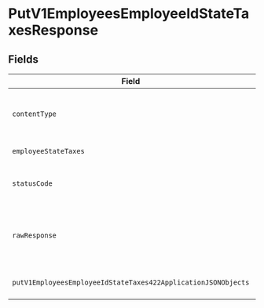 # PutV1EmployeesEmployeeIdStateTaxesResponse


## Fields

| Field                                                                                                                                     | Type                                                                                                                                      | Required                                                                                                                                  | Description                                                                                                                               |
| ----------------------------------------------------------------------------------------------------------------------------------------- | ----------------------------------------------------------------------------------------------------------------------------------------- | ----------------------------------------------------------------------------------------------------------------------------------------- | ----------------------------------------------------------------------------------------------------------------------------------------- |
| `contentType`                                                                                                                             | *string*                                                                                                                                  | :heavy_check_mark:                                                                                                                        | HTTP response content type for this operation                                                                                             |
| `employeeStateTaxes`                                                                                                                      | [shared.EmployeeStateTax](../../models/shared/employeestatetax.md)[]                                                                      | :heavy_minus_sign:                                                                                                                        | Example response                                                                                                                          |
| `statusCode`                                                                                                                              | *number*                                                                                                                                  | :heavy_check_mark:                                                                                                                        | HTTP response status code for this operation                                                                                              |
| `rawResponse`                                                                                                                             | [AxiosResponse](https://axios-http.com/docs/res_schema)                                                                                   | :heavy_minus_sign:                                                                                                                        | Raw HTTP response; suitable for custom response parsing                                                                                   |
| `putV1EmployeesEmployeeIdStateTaxes422ApplicationJSONObjects`                                                                             | [PutV1EmployeesEmployeeIdStateTaxes422ApplicationJSON](../../models/operations/putv1employeesemployeeidstatetaxes422applicationjson.md)[] | :heavy_minus_sign:                                                                                                                        | Unprocessable Entity (WebDAV)                                                                                                             |